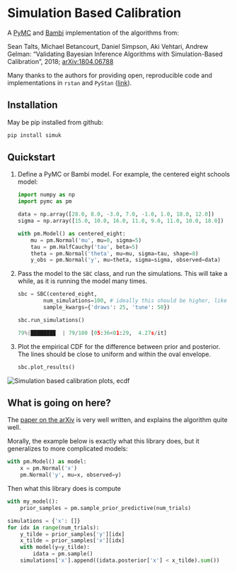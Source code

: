 # Simulation Based Calibration

A [PyMC](http://docs.pymc.io) and [Bambi](https://bambinos.github.io/bambi/) implementation of the algorithms from:

Sean Talts, Michael Betancourt, Daniel Simpson, Aki Vehtari, Andrew Gelman: “Validating Bayesian Inference Algorithms with Simulation-Based Calibration”, 2018; [arXiv:1804.06788](http://arxiv.org/abs/1804.06788)

Many thanks to the authors for providing open, reproducible code and implementations in `rstan` and `PyStan` ([link](https://github.com/seantalts/simulation-based-calibration)).


## Installation

May be pip installed from github:

```bash
pip install simuk
```

## Quickstart

1. Define a PyMC or Bambi model. For example, the centered eight schools model:

    ```python
    import numpy as np
    import pymc as pm

    data = np.array([28.0, 8.0, -3.0, 7.0, -1.0, 1.0, 18.0, 12.0])
    sigma = np.array([15.0, 10.0, 16.0, 11.0, 9.0, 11.0, 10.0, 18.0])

    with pm.Model() as centered_eight:
        mu = pm.Normal('mu', mu=0, sigma=5)
        tau = pm.HalfCauchy('tau', beta=5)
        theta = pm.Normal('theta', mu=mu, sigma=tau, shape=8)
        y_obs = pm.Normal('y', mu=theta, sigma=sigma, observed=data)
    ```
2. Pass the model to the `SBC` class, and run the simulations. This will take a while, as it is running the model many times.
    ```python
    sbc = SBC(centered_eight,
            num_simulations=100, # ideally this should be higher, like 1000
            sample_kwargs={'draws': 25, 'tune': 50})

    sbc.run_simulations()
    ```
    ```python
    79%|███████▉  | 79/100 [05:36<01:29,  4.27s/it]
    ```

3. Plot the empirical CDF for the difference between prior and posterior. The lines
should be close to uniform and within the oval envelope.

    ```python
    sbc.plot_results()
    ```

![Simulation based calibration plots, ecdf](ecdf.png)


## What is going on here?

The [paper on the arXiv](http://arxiv.org/abs/1804.06788) is very well written, and explains the algorithm quite well.

Morally, the example below is exactly what this library does, but it generalizes to more complicated models:

```python
with pm.Model() as model:
    x = pm.Normal('x')
    pm.Normal('y', mu=x, observed=y)
```

Then what this library does is compute

```python
with my_model():
    prior_samples = pm.sample_prior_predictive(num_trials)

simulations = {'x': []}
for idx in range(num_trials):
    y_tilde = prior_samples['y'][idx]
    x_tilde = prior_samples['x'][idx]
    with model(y=y_tilde):
        idata = pm.sample()
    simulations['x'].append((idata.posterior['x'] < x_tilde).sum())
```
